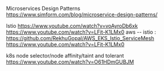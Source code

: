 Microservices Design Patterns
https://www.simform.com/blog/microservice-design-patterns/

Istio
https://www.youtube.com/watch?v=voAyroDb6xk
https://www.youtube.com/watch?v=LFit-K1LMx0
aws -- istio : https://github.com/RekhuGopal/AWS_EKS_Istio_ServiceMesh
https://www.youtube.com/watch?v=LFit-K1LMx0

k8s node selector/node affinity/taint and tolerant
https://www.youtube.com/watch?v=O61HDmGUBJM
